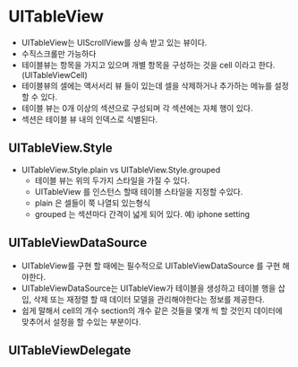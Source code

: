 #  UITableView

* UITableView는 UIScrollView를 상속 받고 있는 뷰이다.
* 수직스크롤만 가능하다
* 테이블뷰는 항목을 가지고 있으며 개별 항목을 구성하는 것을 cell 이라고 한다. (UITableViewCell)
* 테이블뷰의 셀에는 액서서리 뷰 들이 있는데 셀을 삭제하거나 추가하는 메뉴를 설정할 수 있다. 
* 테이블 뷰는  0개 이상의 섹션으로 구성되며 각 섹션에는 자체 행이 있다. 
* 섹션은 테이블 뷰 내의 인덱스로 식별된다.

## UITableView.Style

* UITableView.Style.plain vs UITableView.Style.grouped
    * 테이블 뷰는 위의 두가지 스타일을 가질 수 있다. 
    * UITableView  를 인스턴스 할때 테이블 스타일을 지정할 수있다. 
    * plain 은 셀들이 쭉 나열되 있는형식 
    * grouped 는 섹션마다 간격이 넓게 되어 있다. 예) iphone setting

## UITableViewDataSource

* UITableView를 구현 할 때에는 필수적으로 UITableViewDataSource 를 구현 해야한다. 
* UITableViewDataSource는 UITableView가 테이블을 생성하고 테이블 행을 삽입, 삭제 또는 재정렬 할 때 데이터 모델을 관리해야한다는 정보를 제공한다. 
* 쉽게 말해서 cell의 개수 section의 개수 같은 것들을 몇개 씩 할 것인지 데이터에 맞추어서 설정을 할 수있는 부분이다.


## UITableViewDelegate
 

